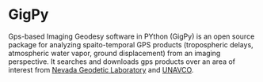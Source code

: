 # GigPy
Gps-based Imaging Geodesy software in PYthon (GigPy) is an open source package for analyzing spaito-temporal GPS products (tropospheric delays, atmospheric water vapor, ground displacement) from an imaging perspective. It searches and downloads gps products over an area of interest from [Nevada Geodetic Laboratory](http://geodesy.unr.edu/) and [UNAVCO](https://www.unavco.org/).   
